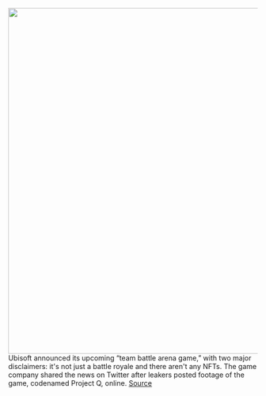 <img src='https://cdn.vox-cdn.com/thumbor/EAu5zxrsF8tC1t0dVCthOLfZ97c=/0x0:1920x1080/1200x800/filters:focal(807x387:1113x693)/cdn.vox-cdn.com/uploads/chorus_image/image/70784994/ubisoft_project_q_battle_arena.0.jpeg' width='700px' /><br/>
Ubisoft announced its upcoming “team battle arena game,” with two major disclaimers: it's not just a battle royale and there aren't any NFTs. The game company shared the news on Twitter after leakers posted footage of the game, codenamed Project Q, online.
<a href='https://www.theverge.com/2022/4/23/23038699/ubisoft-upcoming-team-battle-arena-game-project-q-nfts'> Source <a/>